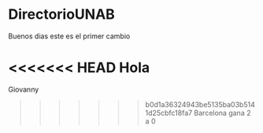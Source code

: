# DirectorioUNAB

Buenos dias este es el primer cambio

<<<<<<< HEAD
Hola
=======
Giovanny
>>>>>>> b0d1a36324943be5135ba03b5141d25cbfc18fa7
Barcelona gana 2 a 0